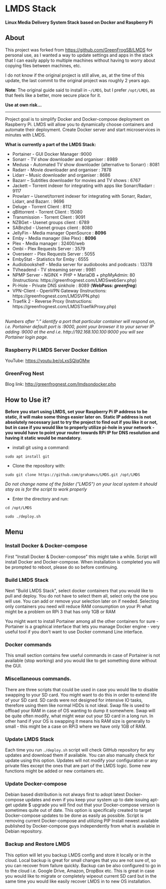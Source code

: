 # LMDS Stack

<b>Linux Media Delivery System Stack based on Docker and Raspberry Pi</b>

## About

This project was forked from https://github.com/GreenFrogSB/LMDS for personal use, as I wanted a way to update settings and apps in the stack that I can easily apply to multiple machines without having to worry about copying files between machines, etc.

I do not know if the original project is still alive, as, at the time of this update, the last commit to the original project was roughly 2 years ago.

<b>Note</b>: The original guide said to install in <code>~/LMDS</code>, but I prefer <code>/opt/LMDS</code>, as that feels like a better, more secure place for it.

<b>Use at own risk...</b>

---

Project goal is to simplify Docker and Docker-compose deployment on Raspberry Pi.
LMDS will allow you to dynamically choose containers and automate their deployment.
Create Docker server and start microservices in minutes with LMDS.

<b>What is currently a part of the LMDS Stack:</b>

<ul>
  <li>Portainer - GUI Docker Manager :9000</li>
  <li> Sonarr - TV show downloader and organiser : 8989</li>
  <li> Medusa - Automated TV show downloader (alternative to Sonarr) : 8081</li>
  <li> Radarr - Movie downloader and organiser : 7878</li>
  <li> Lidarr – Music downloader and organiser : 8686</li>
  <li> Bazarr – Subtitles downloader for movies and TV shows : 6767</li>
  <li> Jackett – Torrent indexer for integrating with apps like Sonarr/Radarr : 9117</li>
  <li> Prowlarr – Usenet/torrent indexer for integrating with Sonarr, Radarr, Lidarr, and Bazarr. : 9696</li>
  <li> Deluge - Torrent Client : 8112</li>
  <li> qBittorrent - Torrent Client : 15080</li>
  <li> Transmission - Torrent Client : 9091</li>
  <li> NZBGet - Usenet groups client : 6789</li>
  <li> SABnzbd - Usenet groups client : 8080</li>
  <li> JellyFin - Media manager OpenSource : <b>8096</b></li>
  <li> Emby - Media manager (like Plex) : <b>8096</b></li>
  <li> Plex - Media manager : 32400/web</li>
  <li> Ombi - Plex Requests Server : 3579</li>
  <li> Overseerr - Plex Requests Server : 5055</li>
  <li> EmbyStat - Statistics for Emby : 6555</li>
  <li> Audiobookshelf - Media server for audiobooks and podcasts : 13378</li>
  <li> TVheadend - TV streaming server : 9981 </li>
  <li> NPMP Server - NGINX + PHP + MariaDB + phpMyAdmin: 80 (Instructions: https://greenfrognest.com/LMDSwebServ.php)</li>
  <li> Pi-Hole - Private DNS sinkhole : 8089 (<b>WebPass: <i>greenfrog</i></b>)</li>
  <li> VPN-Client - OpenVPN Gateway (Instructions: https://greenfrognest.com/LMDSVPN.php)</li>
  <li> Traefik 2 - Reverse Proxy (Instructions: https://greenfrognest.com/LMDSTraefikProxy.php)</li>
  </ul>
<br>
<i>Numbers after ":" identify a port that particular container will respond on, i.e. Portainer default port is :9000, point your browser it to your server IP adding :9000 at the end i.e. http://192.168.100.100:9000 you will see Portainer login page.</i>

### Raspberry Pi LMDS Server Docker Edition

YouTube: https://youtu.be/oLxsSQIqOMw

### GreenFrog Nest

Blog link: http://greenfrognest.com/lmdsondocker.php

## How to Use it?

<b>Before you start using LMDS, set your Raspberry Pi IP address to be static, it will make some things easier later on.
Static IP address is not absolutely necessary just to try the project to find out if you like it or not, but in case if you would like to properly utilize pi-hole in your network - you would have to point your router towards RPi IP for DNS resolution and having it static would be mandatory.</b>

- install git using a command:
<pre><code>sudo apt install git</code></pre>

- Clone the repository with:
<pre><code>sudo git clone https://github.com/grahamvs/LMDS.git /opt/LMDS</code></pre>

<i>Do not change name of the folder ("LMDS") on your local system it should stay as is for the script to work properly</i>

- Enter the directory and run:

<pre><code>cd /opt/LMDS</code></pre>
<pre><code>sudo ./deploy.sh</code></pre>

## Menu

### Install Docker & Docker-compose

<p>First "Install Docker & Docker-compose" this might take a while. Script will install Docker and Docker-compose. When installation is completed you will be prompted to reboot, please do so before continuing.<p>

### Build LMDS Stack

<p>Next "Build LMDS Stack", select docker containers that you would like to pull and deploy. You do not have to select them all, select only the one you will use. You can add or remove your selection later on if needed. Selecting only containers you need will reduce RAM consumption on your Pi what might be a problem on RPi 3 that has only 1GB or RAM</p>

<p>You might want to install Portainer among all the other containers for sure - Portainer is a graphical interface that lets you manage Docker engine - very useful tool if you don’t want to use Docker command Line interface.</p>

### Docker commands

<p>This small section contains few useful commands in case of Portainer is not available (stop working) and you would like to get something done without the GUI.</p>

### Miscellaneous commands.

<p>There are three scripts that could be used in case you would like to disable swapping to your SD card. You might want to do this in order to extend life of your SD card. SD cards were not designed for intensive IO tasks, therefore using them like normal HDDs is not ideal. Swap file is used to offload your RAM in case of OS wanting to dump it somewhere. Swap will be quite often modify, what might wear out your SD card in a long run. In other hand if your OS is swapping it means his RAM size is generally to small - this might be a case on RPi3 where we have only 1GB of RAM.</p>

### Update LMDS Stack

<p>Each time you run <code>./deploy.sh</code> script will check GitHub repository for any updates and download them if available. You can also manually check for update using this option. Updates will not modify your configuration or any private files except the ones that are part of the LMDS logic. Some new functions might be added or new containers etc.</p>

### Update Docker-compose

<p>Debian based distribution is not always first to adopt latest Docker-compose updates and even if you keep your system up to date issuing apt-get update $ upgrade you will find out that your Docker-compose version is sometimes quite out of date. This option is specifically created to target Docker-compose updates to be done as easily as possible. Script is removing current Docker-compose and utilizing PIP Install newest available published by Docker-compose guys independently from what is available in Debian repository.</p>

### Backup and Restore LMDS

<p> This option will let you backup LMDS config and store it locally or in the cloud. Local backup is great for small changes that you are not sure of, so you can recover from failure quickly. Backup can be also configured to go in to the cloud i.e. Google Drive, Amazon, DropBox etc. This is great in case you would like to migrate or completely wipeout current SD card but in the same time you would like easily recover LMDS in to new OS installation. </p>
